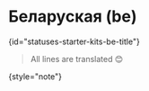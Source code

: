 # Беларуская (be)
{id="statuses-starter-kits-be-title"}


> All lines are translated 😊
>
{style="note"}

